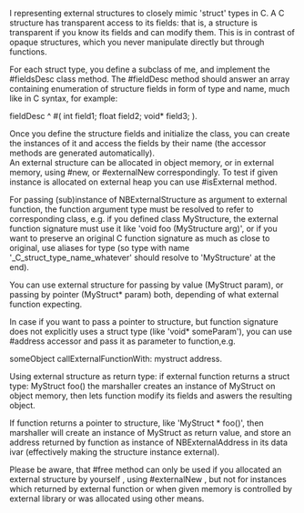 I representing external structures to closely mimic 'struct' types in C.
A C structure has transparent access to its fields: that is, a structure is transparent if you know its fields and can modify them. This is in contrast of opaque structures, which you never manipulate directly but through functions.

For each struct type, you define a subclass of me, and implement the #fieldsDesc class method. 
The #fieldDesc method should answer an array containing enumeration of structure fields in form of type and name, much like in C syntax, for example:

fieldDesc
	^ #(
		int field1;
		float field2;
		void* field3;
	).

Once you define the structure fields and initialize the class, you can create the instances of it and access the fields by their name (the accessor methods are generated automatically).	
An external structure can be allocated in object memory, or in external memory, using #new, or #externalNew correspondingly.
To test if given instance is allocated on external heap you can use #isExternal method.

For passing (sub)instance of NBExternalStructure as argument to external function, the function argument type must be resolved to refer to corresponding class, e.g. if you defined class MyStructure, the external function signature must use it like 'void foo (MyStructure arg)', or if you want to preserve an original C function signature as much as close to original, use aliases for type (so type with name '_C_struct_type_name_whatever' should resolve to 'MyStructure' at the end).

You can use external structure for  passing by value (MyStruct param),
or passing by pointer (MyStruct* param) both, depending of what external function expecting.

In case if you want to pass a pointer to structure, but function signature does not explicitly uses a struct type (like 'void* someParam'),
you can use #address accessor and pass it as parameter to function,e.g.

someObject callExternalFunctionWith: mystruct address.

Using external structure as return type: if external function returns a struct type:
MyStruct foo() 
the marshaller creates an instance of MyStruct on object memory, then lets function modify its fields and aswers the resulting object. 

If function returns a pointer to structure, like 'MyStruct * foo()',
then marshaller will create an instance of MyStruct as return value,
and store an address returned by function as instance of NBExternalAddress in its data ivar (effectively making the structure instance external). 

Please be aware, that #free method can only be used if you allocated an external structure by yourself , using #externalNew , but not for instances which returned by external function or when given memory is controlled by external library or was allocated using other means.